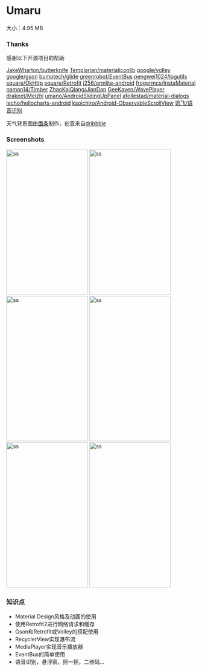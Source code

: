 # Umaru

大小：4.95 MB

### Thanks
感谢以下开源项目的帮助

[JakeWharton/butterknife](https://github.com/JakeWharton/butterknife)
[Templarian/materialiconlib](https://materialdesignicons.com)
[google/volley](https://android.googlesource.com/platform/frameworks/volley/)
[google/gson](https://github.com/google/gson)
[bumptech/glide](https://github.com/bumptech/glide)
[greenrobot/EventBus](https://github.com/greenrobot/EventBus)
[pengwei1024/logutils](https://github.com/pengwei1024/LogUtils)
[square/OkHttp](http://square.github.io/okhttp/)
[square/Retrofit](http://square.github.io/retrofit/)
[j256/ormlite-android](http://ormlite.com/)
[frogermcs/InstaMaterial](https://github.com/frogermcs/InstaMaterial)
[naman14/Timber](https://github.com/naman14/Timber)
[ZhaoKaiQiang/JianDan](https://github.com/ZhaoKaiQiang/JianDan)
[GeeKaven/WavePlayer](https://github.com/GeeKaven/WavePlayer)
[drakeet/Meizhi](https://github.com/drakeet/Meizhi)
[umano/AndroidSlidingUpPanel](https://github.com/umano/AndroidSlidingUpPanel)
[afollestad/material-dialogs](https://github.com/afollestad/material-dialogs)
[lecho/hellocharts-android](https://github.com/lecho/hellocharts-android)
[ksoichiro/Android-ObservableScrollView](https://github.com/ksoichiro/Android-ObservableScrollView)
[讯飞/语音识别](http://www.xfyun.cn/services/voicedictation)

天气背景图由[面条](https://www.zhihu.com/people/lsxiao)制作，创意来自[dribbble](https://dribbble.com/shots/2249390-Material-Weather-App-Concept-Dark/attachments/420404)

### Screenshots

<img src="http://7xq3d5.com1.z0.glb.clouddn.com/Screenshot_20160305-203718%5B1%5D.png" alt="ss" title="screenshot" width="216" height="384" />
<img src="http://7xq3d5.com1.z0.glb.clouddn.com/Screenshot_20160204-192656%5B1%5D.png" alt="ss" title="screenshot" width="216" height="384" />
<img src="http://7xq3d5.com1.z0.glb.clouddn.com/Screenshot_20160204-192849%5B1%5D.png" alt="ss" title="screenshot" width="216" height="384" />
<img src="http://7xq3d5.com1.z0.glb.clouddn.com/Screenshot_20160309-135458%5B1%5D.png" alt="ss" title="screenshot" width="216" height="384" />
<img src="http://7xq3d5.com1.z0.glb.clouddn.com/Screenshot_20160309-135542%5B1%5D.png" alt="ss" title="screenshot" width="216" height="384" />
<img src="http://7xq3d5.com1.z0.glb.clouddn.com/Screenshot_20160309-135605%5B1%5D.png" alt="ss" title="screenshot" width="216" height="384" />

### 知识点

* Material Design风格及动画的使用
* 使用Retrofit2进行网络请求和缓存
* Gson和Retrofit或Volley的搭配使用
* RecyclerView实现瀑布流
* MediaPlayer实现音乐播放器
* EventBus的简单使用
* 语音识别，悬浮窗，摇一摇，二维码...
